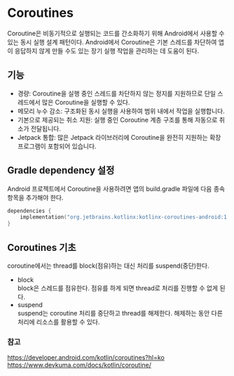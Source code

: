 # Coroutines
Coroutine은 비동기적으로 실행되는 코드를 간소화하기 위해 Android에서 사용할 수 있는 동시 실행 설계 패턴이다. Android에서 Coroutine은 기본 스레드를 차단하여 앱이 응답하지 않게 만들 수도 있는 장기 실행 작업을 관리하는 데 도움이 된다.

## 기능
* 경량: Coroutine을 실행 중인 스레드를 차단하지 않는 정지를 지원하므로 단일 스레드에서 많은 Coroutine을 실행할 수 있다. 
* 메모리 누수 감소: 구조화된 동시 실행을 사용하여 범위 내에서 작업을 실행합니다.
* 기본으로 제공되는 취소 지원: 실행 중인 Coroutine 계층 구조를 통해 자동으로 취소가 전달됩니다.
* Jetpack 통합: 많은 Jetpack 라이브러리에 Coroutine을 완전히 지원하는 확장 프로그램이 포함되어 있습니다.

## Gradle dependency 설정
Android 프로젝트에서 Coroutine을 사용하려면 앱의 build.gradle 파일에 다음 종속 항목을 추가해야 한다.
``` kotlin
dependencies {
    implementation("org.jetbrains.kotlinx:kotlinx-coroutines-android:1.3.9")
}
```

## Coroutines 기초
coroutine에서는 thread를 block(점유)하는 대신 처리를 suspend(중단)한다. 
* block   
block은 스레드를 점유한다. 점유를 하게 되면 thread로 처리를 진행할 수 없게 된다.
* suspend   
suspend는 coroutine 처리를 중단하고 thread를 해제한다. 해제하는 동안 다른 처리에 리소스를 활용할 수 있다.




### 참고
https://developer.android.com/kotlin/coroutines?hl=ko   
https://www.devkuma.com/docs/kotlin/coroutine/   
